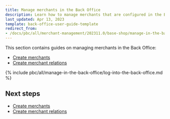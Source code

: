 ```yaml
---
title: Manage merchants in the Back Office
description: Learn how to manage merchants that are configured in the B2B Spryker Cloud Commerce OS Back Office for your Spryker Projects.
last_updated: Apr 13, 2023
template: back-office-user-guide-template
redirect_from:
- /docs/pbc/all/merchant-management/202311.0/base-shop/manage-in-the-back-office/log-into-the-back-office.html
---
```


This section contains guides on managing merchants in the Back Office:

- [Create merchants](/docs/pbc/all/merchant-management/latest/base-shop/manage-in-the-back-office/create-merchants.html)
- [Create merchant relations](/docs/pbc/all/merchant-management/latest/base-shop/manage-in-the-back-office/create-merchant-relations.html)

{% include pbc/all/manage-in-the-back-office/log-into-the-back-office.md %} <!-- To edit, see /_includes/pbc/all/manage-in-the-back-office/log-into-the-back-office.md -->

## Next steps

- [Create merchants](/docs/pbc/all/merchant-management/latest/base-shop/manage-in-the-back-office/create-merchants.html)
- [Create merchant relations](/docs/pbc/all/merchant-management/latest/base-shop/manage-in-the-back-office/create-merchant-relations.html)
